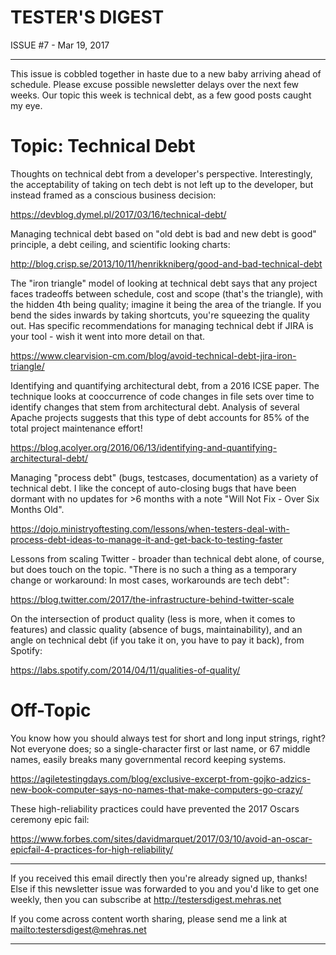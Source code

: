 TESTER'S DIGEST
===============
ISSUE #7 - Mar 19, 2017

---

This issue is cobbled together in haste due to a new baby arriving ahead of schedule. Please excuse possible newsletter delays over the next few weeks. Our topic this week is technical debt, as a few good posts caught my eye.

Topic: Technical Debt
=====================

Thoughts on technical debt from a developer's perspective. Interestingly, the acceptability of taking on tech debt is not left up to the developer, but instead framed as a conscious business decision:

<https://devblog.dymel.pl/2017/03/16/technical-debt/>

Managing technical debt based on "old debt is bad and new debt is good" principle, a debt ceiling, and scientific looking charts:

<http://blog.crisp.se/2013/10/11/henrikkniberg/good-and-bad-technical-debt>

The "iron triangle" model of looking at technical debt says that any project faces tradeoffs between schedule, cost and scope (that's the triangle), with the hidden 4th being quality; imagine it being the area of the triangle. If you bend the sides inwards by taking shortcuts, you're squeezing the quality out. Has specific recommendations for managing technical debt if JIRA is your tool - wish it went into more detail on that.

<https://www.clearvision-cm.com/blog/avoid-technical-debt-jira-iron-triangle/>

Identifying and quantifying architectural debt, from a 2016 ICSE paper. The technique looks at cooccurrence of code changes in file sets over time to identify changes that stem from architectural debt. Analysis of several Apache projects suggests that this type of debt accounts for 85% of the total project maintenance effort!

<https://blog.acolyer.org/2016/06/13/identifying-and-quantifying-architectural-debt/>

Managing "process debt" (bugs, testcases, documentation) as a variety of technical debt. I like the concept of auto-closing bugs that have been dormant with no updates for >6 months with a note "Will Not Fix - Over Six Months Old".

<https://dojo.ministryoftesting.com/lessons/when-testers-deal-with-process-debt-ideas-to-manage-it-and-get-back-to-testing-faster>

Lessons from scaling Twitter - broader than technical debt alone, of course, but does touch on the topic. "There is no such a thing as a temporary change or workaround: In most cases, workarounds are tech debt":

<https://blog.twitter.com/2017/the-infrastructure-behind-twitter-scale>

On the intersection of product quality (less is more, when it comes to features) and classic quality (absence of bugs, maintainability), and an angle on technical debt (if you take it on, you have to pay it back), from Spotify:

<https://labs.spotify.com/2014/04/11/qualities-of-quality/>


Off-Topic
=========

You know how you should always test for short and long input strings, right? Not everyone does; so a single-character first or last name, or 67 middle names, easily breaks many governmental record keeping systems.

<https://agiletestingdays.com/blog/exclusive-excerpt-from-gojko-adzics-new-book-computer-says-no-names-that-make-computers-go-crazy/>

These high-reliability practices could have prevented the 2017 Oscars ceremony epic fail:

<https://www.forbes.com/sites/davidmarquet/2017/03/10/avoid-an-oscar-epicfail-4-practices-for-high-reliability/>

---

If you received this email directly then you're already signed up, thanks! Else
if this newsletter issue was forwarded to you and you'd like to get one weekly,
then you can subscribe at <http://testersdigest.mehras.net>

If you come across content worth sharing, please send me a link at
<mailto:testersdigest@mehras.net>

---

